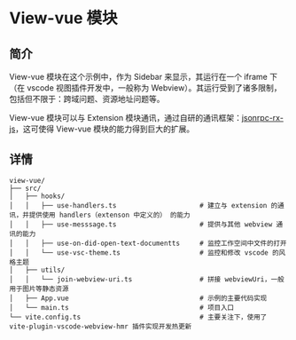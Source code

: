 # View-vue 模块

## 简介

View-vue 模块在这个示例中，作为 Sidebar 来显示，其运行在一个 iframe 下（在 vscode 视图插件开发中，一般称为 Webview）。其运行受到了诸多限制，包括但不限于：跨域问题、资源地址问题等。

View-vue 模块可以与 Extension 模块通讯，通过自研的通讯框架：[jsonrpc-rx-js](https://github.com/jsonrpc-rx/jsonrpc-rx-js)，这可使得 View-vue 模块的能力得到巨大的扩展。

## 详情

```
view-vue/
├── src/
│   ├── hooks/
│   │   ├── use-handlers.ts                     # 建立与 extension 的通讯，并提供使用 handlers（extenson 中定义的） 的能力
│   │   ├── use-messsage.ts                     # 提供与其他 webview 通讯的能力
│   │   ├── use-on-did-open-text-documentts     # 监控工作空间中文件的打开
│   │   └── use-vsc-theme.ts                    # 监控和修改 vscode 的风格主题
│   ├── utils/
│   │   └── join-webview-uri.ts                 # 拼接 webviewUri，一般用于图片等静态资源
│   ├── App.vue                                 # 示例的主要代码实现
│   └── main.ts                                 # 项目入口
└── vite.config.ts                              # 主要关注下，使用了 vite-plugin-vscode-webview-hmr 插件实现开发热更新
```

```

```
